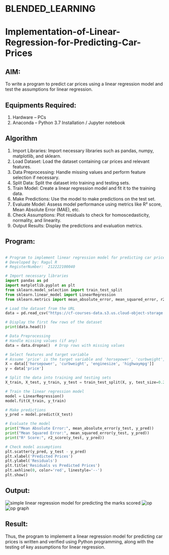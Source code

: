 # BLENDED_LEARNING
# Implementation-of-Linear-Regression-for-Predicting-Car-Prices
## AIM:
To write a program to predict car prices using a linear regression model and test the assumptions for linear regression.

## Equipments Required:
1. Hardware – PCs
2. Anaconda – Python 3.7 Installation / Jupyter notebook

## Algorithm
1. Import Libraries: Import necessary libraries such as pandas, numpy, matplotlib, and sklearn.
2. Load Dataset: Load the dataset containing car prices and relevant features.
3. Data Preprocessing: Handle missing values and perform feature selection if necessary.
4. Split Data: Split the dataset into training and testing sets.
5. Train Model: Create a linear regression model and fit it to the training data.
6. Make Predictions: Use the model to make predictions on the test set.
7. Evaluate Model: Assess model performance using metrics like R² score, Mean Absolute Error (MAE), etc.
8. Check Assumptions: Plot residuals to check for homoscedasticity, normality, and linearity.
9. Output Results: Display the predictions and evaluation metrics.

## Program:
```python

# Program to implement linear regression model for predicting car prices and test assumptions.
# Developed by: Ragul R
# RegisterNumber:  212222100040

# Import necessary libraries
import pandas as pd
import matplotlib.pyplot as plt
from sklearn.model_selection import train_test_split
from sklearn.linear_model import LinearRegression
from sklearn.metrics import mean_absolute_error, mean_squared_error, r2_score

# Load the dataset from the URL
data = pd.read_csv("https://cf-courses-data.s3.us.cloud-object-storage.appdomain.cloud/IBM-ML240EN-SkillsNetwork/labs/data/CarPrice_Assignment.csv")

# Display the first few rows of the dataset
print(data.head())

# Data Preprocessing
# Handle missing values (if any)
data = data.dropna()  # Drop rows with missing values

# Select features and target variable
# Assume 'price' is the target variable and 'horsepower', 'curbweight', 'enginesize', and 'highwaympg' are features
X = data[['horsepower', 'curbweight', 'enginesize', 'highwaympg']]
y = data['price']

# Split the data into training and testing sets
X_train, X_test, y_train, y_test = train_test_split(X, y, test_size=0.2, random_state=42)

# Train the linear regression model
model = LinearRegression()
model.fit(X_train, y_train)

# Make predictions
y_pred = model.predict(X_test)

# Evaluate the model
print("Mean Absolute Error:", mean_absolute_error(y_test, y_pred))
print("Mean Squared Error:", mean_squared_error(y_test, y_pred))
print("R² Score:", r2_score(y_test, y_pred))

# Check model assumptions
plt.scatter(y_pred, y_test - y_pred)
plt.xlabel('Predicted Prices')
plt.ylabel('Residuals')
plt.title('Residuals vs Predicted Prices')
plt.axhline(0, color='red', linestyle='--')
plt.show()
```

## Output:
![simple linear regression model for predicting the marks scored](sam.png)
![op](https://github.com/user-attachments/assets/e95df737-82e3-4068-b389-4a875b0240f4)
![op graph](https://github.com/user-attachments/assets/820d815d-9c7c-4518-9341-b1f77a9f5bc7)


## Result:
Thus, the program to implement a linear regression model for predicting car prices is written and verified using Python programming, along with the testing of key assumptions for linear regression.
